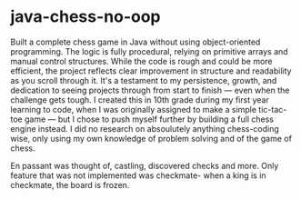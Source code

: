 # java-chess-no-oop

Built a complete chess game in Java without using object-oriented programming. The logic is fully procedural, relying on primitive arrays and manual control structures. While the code is rough and could be more efficient, the project reflects clear improvement in structure and readability as you scroll through it. It's a testament to my persistence, growth, and dedication to seeing projects through from start to finish — even when the challenge gets tough. I created this in 10th grade during my first year learning to code, when I was originally assigned to make a simple tic-tac-toe game — but I chose to push myself further by building a full chess engine instead. I did no research on absoulutely anything chess-coding wise, only using my own knowledge of problem solving and of the game of chess.

En passant was thought of, castling, discovered checks and more.
Only feature that was not implemented was checkmate- when a king is in checkmate, the board is frozen.
